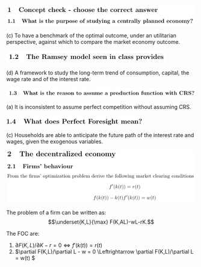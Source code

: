 ![](assets/homework2-d1641d97.png)

(c) To have a benchmark of the optimal outcome, under an utilitarian perspective, against which to compare the market economy outcome.

![](assets/homework2-286a54fb.png)

(d) A framework to study the long-term trend of consumption, capital, the wage rate and of the interest rate.

![](assets/homework2-af32fe2a.png)

(a) It is inconsistent to assume perfect competition without assuming CRS.

![](assets/homework2-8d510e54.png)

(c) Households are able to anticipate the future path of the interest rate and wages, given the exogenous variables.

![](assets/homework2-1aa9c054.png)

The problem of a firm can be written as:
$$\underset{K,L}{\max} F(K,AL)-wL-rK.$$

The FOC are:

1. $\partial F(K,L)/\partial K - r = 0 \Leftrightarrow f'(k(t))=r(t)$
2. $\partial F(K,L)/\partial L - w = 0 \Leftrightarrow \partial F(K,L)/\partial L = w(t) $
